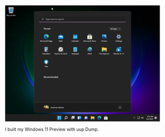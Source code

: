 ![My Windows 11 Preview Build](VirtualBox_Windows_11_Preview_03_09_2021_21_12_51.png)

I built my Windows 11 Preview with uup Dump.